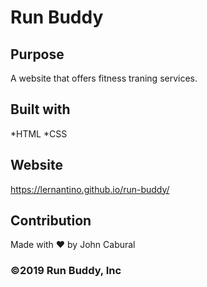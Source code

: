 # Run Buddy

## Purpose
A website that offers fitness traning services.

## Built with
*HTML
*CSS

## Website
https://lernantino.github.io/run-buddy/

## Contribution
Made with ❤️ by John Cabural

### ©️2019 Run Buddy, Inc
